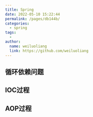 ```yaml
---
title: Spring
date: 2022-05-10 15:22:44
permalink: /pages/db144b/
categories:
  - spring
tags:
  - 
author: 
  name: weiluoliang
  link: https://github.com/weiluoliang
---
```




## 循环依赖问题





## IOC过程 





## AOP过程



